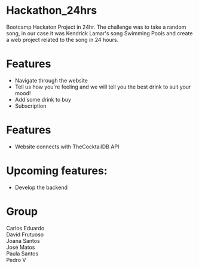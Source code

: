 # Hackathon_24hrs
Bootcamp Hackaton Project in 24hr. The challenge was to take a random song, in our case it was Kendrick Lamar's song Swimming Pools and create a web project related to the song in 24 hours.

# Features
- Navigate through the website <br>
- Tell us how you're feeling and we will tell you the best drink to suit your mood!<br>
- Add some drink to buy <br>
- Subscription

# Features
- Website connects with TheCocktailDB API <br>

# Upcoming features:
- Develop the backend <br>


# Group
Carlos Eduardo<br>
David Frutuoso<br>
Joana Santos<br>
José Matos<br>
Paula Santos<br>
Pedro V<br>




